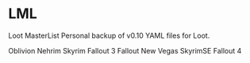 # LML
Loot MasterList
Personal backup of v0.10 YAML files for Loot.

Oblivion
Nehrim
Skyrim
Fallout 3
Fallout New Vegas
SkyrimSE
Fallout 4
